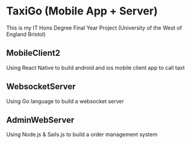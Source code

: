# TaxiGo (Mobile App + Server)

This is my IT Hons Degree Final Year Project (University of the West of England Bristol)

## MobileClient2

Using React Native to build android and ios mobile client app to call taxt

## WebsocketServer

Using Go language to build a websocket server

## AdminWebServer

Using Node.js & Sails.js to build a order management system
